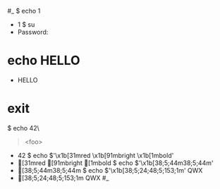 #_
$ echo 1
- 1
$ su
- Password:
# echo HELLO
- HELLO
# exit
$ echo 42\
> \<foo\>
- 42<foo>
$ echo $'\x1b[31mred \x1b[91mbright \x1b[1mbold'
- [31mred [91mbright [1mbold
$ echo $'\x1b[38;5;44m38;5;44m'
- [38;5;44m38;5;44m
$ echo $'\x1b[38;5;24;48;5;153;1m' QWX
- [38;5;24;48;5;153;1m QWX
#_

